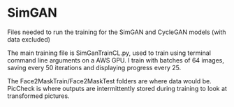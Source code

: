 # SimGAN

Files needed to run the training for the SimGAN and CycleGAN models (with data excluded)

The main training file is SimGanTrainCL.py, used to train using terminal command line arguments on a AWS GPU. I train with batches of 64 images, saving every 50 iterations and displaying progress every 25.

The Face2MaskTrain/Face2MaskTest folders are where data would be.
PicCheck is where outputs are intermittently stored during training to look at transformed pictures.
